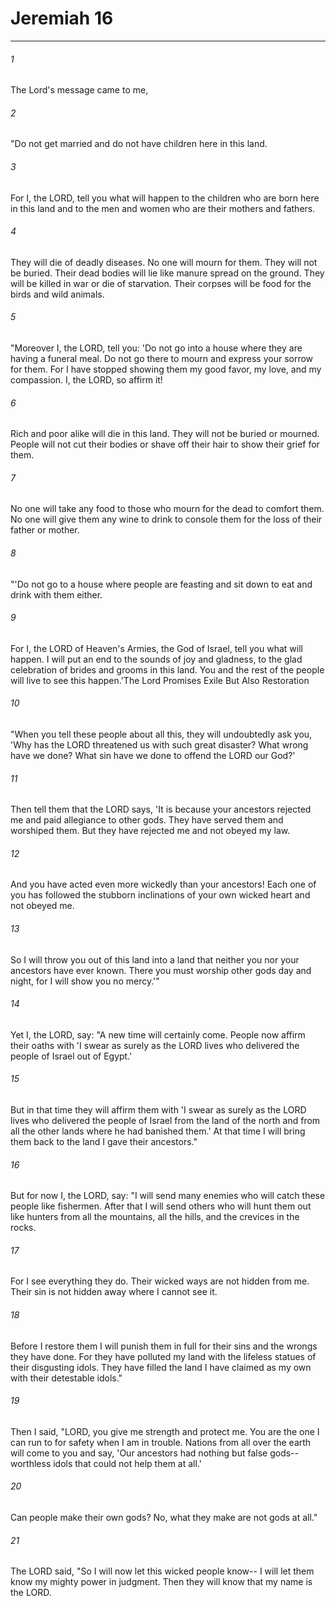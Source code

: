 # Jeremiah 16
***



###### 1 
The Lord's message came to me, 

###### 2 
"Do not get married and do not have children here in this land. 

###### 3 
For I, the LORD, tell you what will happen to the children who are born here in this land and to the men and women who are their mothers and fathers. 

###### 4 
They will die of deadly diseases. No one will mourn for them. They will not be buried. Their dead bodies will lie like manure spread on the ground. They will be killed in war or die of starvation. Their corpses will be food for the birds and wild animals. 

###### 5 
"Moreover I, the LORD, tell you: 'Do not go into a house where they are having a funeral meal. Do not go there to mourn and express your sorrow for them. For I have stopped showing them my good favor, my love, and my compassion. I, the LORD, so affirm it! 

###### 6 
Rich and poor alike will die in this land. They will not be buried or mourned. People will not cut their bodies or shave off their hair to show their grief for them. 

###### 7 
No one will take any food to those who mourn for the dead to comfort them. No one will give them any wine to drink to console them for the loss of their father or mother. 

###### 8 
"'Do not go to a house where people are feasting and sit down to eat and drink with them either. 

###### 9 
For I, the LORD of Heaven's Armies, the God of Israel, tell you what will happen. I will put an end to the sounds of joy and gladness, to the glad celebration of brides and grooms in this land. You and the rest of the people will live to see this happen.'The Lord Promises Exile But Also Restoration 

###### 10 
"When you tell these people about all this, they will undoubtedly ask you, 'Why has the LORD threatened us with such great disaster? What wrong have we done? What sin have we done to offend the LORD our God?' 

###### 11 
Then tell them that the LORD says, 'It is because your ancestors rejected me and paid allegiance to other gods. They have served them and worshiped them. But they have rejected me and not obeyed my law. 

###### 12 
And you have acted even more wickedly than your ancestors! Each one of you has followed the stubborn inclinations of your own wicked heart and not obeyed me. 

###### 13 
So I will throw you out of this land into a land that neither you nor your ancestors have ever known. There you must worship other gods day and night, for I will show you no mercy.'" 

###### 14 
Yet I, the LORD, say: "A new time will certainly come. People now affirm their oaths with 'I swear as surely as the LORD lives who delivered the people of Israel out of Egypt.' 

###### 15 
But in that time they will affirm them with 'I swear as surely as the LORD lives who delivered the people of Israel from the land of the north and from all the other lands where he had banished them.' At that time I will bring them back to the land I gave their ancestors." 

###### 16 
But for now I, the LORD, say: "I will send many enemies who will catch these people like fishermen. After that I will send others who will hunt them out like hunters from all the mountains, all the hills, and the crevices in the rocks. 

###### 17 
For I see everything they do. Their wicked ways are not hidden from me. Their sin is not hidden away where I cannot see it. 

###### 18 
Before I restore them I will punish them in full for their sins and the wrongs they have done. For they have polluted my land with the lifeless statues of their disgusting idols. They have filled the land I have claimed as my own with their detestable idols." 

###### 19 
Then I said, "LORD, you give me strength and protect me. You are the one I can run to for safety when I am in trouble. Nations from all over the earth will come to you and say, 'Our ancestors had nothing but false gods-- worthless idols that could not help them at all.' 

###### 20 
Can people make their own gods? No, what they make are not gods at all." 

###### 21 
The LORD said, "So I will now let this wicked people know-- I will let them know my mighty power in judgment. Then they will know that my name is the LORD.
